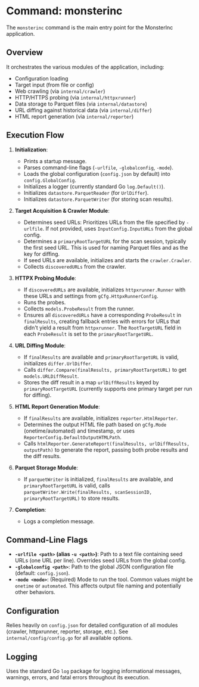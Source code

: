 # Command: monsterinc

The `monsterinc` command is the main entry point for the MonsterInc application.

## Overview

It orchestrates the various modules of the application, including:
- Configuration loading
- Target input (from file or config)
- Web crawling (via `internal/crawler`)
- HTTP/HTTPS probing (via `internal/httpxrunner`)
- Data storage to Parquet files (via `internal/datastore`)
- URL diffing against historical data (via `internal/differ`)
- HTML report generation (via `internal/reporter`)

## Execution Flow

1.  **Initialization**:
    -   Prints a startup message.
    -   Parses command-line flags (`-urlfile`, `-globalconfig`, `-mode`).
    -   Loads the global configuration (`config.json` by default) into `config.GlobalConfig`.
    -   Initializes a logger (currently standard Go `log.Default()`).
    -   Initializes `datastore.ParquetReader` (for `UrlDiffer`).
    -   Initializes `datastore.ParquetWriter` (for storing scan results).

2.  **Target Acquisition & Crawler Module**:
    -   Determines seed URLs: Prioritizes URLs from the file specified by `-urlfile`. If not provided, uses `InputConfig.InputURLs` from the global config.
    -   Determines a `primaryRootTargetURL` for the scan session, typically the first seed URL. This is used for naming Parquet files and as the key for diffing.
    -   If seed URLs are available, initializes and starts the `crawler.Crawler`.
    -   Collects `discoveredURLs` from the crawler.

3.  **HTTPX Probing Module**:
    -   If `discoveredURLs` are available, initializes `httpxrunner.Runner` with these URLs and settings from `gCfg.HttpxRunnerConfig`.
    -   Runs the probes.
    -   Collects `models.ProbeResult` from the runner.
    -   Ensures all `discoveredURLs` have a corresponding `ProbeResult` in `finalResults`, creating fallback entries with errors for URLs that didn't yield a result from `httpxrunner`. The `RootTargetURL` field in each `ProbeResult` is set to the `primaryRootTargetURL`.

4.  **URL Diffing Module**:
    -   If `finalResults` are available and `primaryRootTargetURL` is valid, initializes `differ.UrlDiffer`.
    -   Calls `differ.Compare(finalResults, primaryRootTargetURL)` to get `models.URLDiffResult`.
    -   Stores the diff result in a map `urlDiffResults` keyed by `primaryRootTargetURL` (currently supports one primary target per run for diffing).

5.  **HTML Report Generation Module**:
    -   If `finalResults` are available, initializes `reporter.HtmlReporter`.
    -   Determines the output HTML file path based on `gCfg.Mode` (onetime/automated) and timestamp, or uses `ReporterConfig.DefaultOutputHTMLPath`.
    -   Calls `htmlReporter.GenerateReport(finalResults, urlDiffResults, outputPath)` to generate the report, passing both probe results and the diff results.

6.  **Parquet Storage Module**:
    -   If `parquetWriter` is initialized, `finalResults` are available, and `primaryRootTargetURL` is valid, calls `parquetWriter.Write(finalResults, scanSessionID, primaryRootTargetURL)` to store results.

7.  **Completion**:
    -   Logs a completion message.

## Command-Line Flags

-   **`-urlfile <path>` (alias `-u <path>`)**: Path to a text file containing seed URLs (one URL per line). Overrides seed URLs from the global config.
-   **`-globalconfig <path>`**: Path to the global JSON configuration file (default: `config.json`).
-   **`-mode <mode>`**: (Required) Mode to run the tool. Common values might be `onetime` or `automated`. This affects output file naming and potentially other behaviors.

## Configuration

Relies heavily on `config.json` for detailed configuration of all modules (crawler, httpxrunner, reporter, storage, etc.). See `internal/config/config.go` for all available options.

## Logging

Uses the standard Go `log` package for logging informational messages, warnings, errors, and fatal errors throughout its execution. 